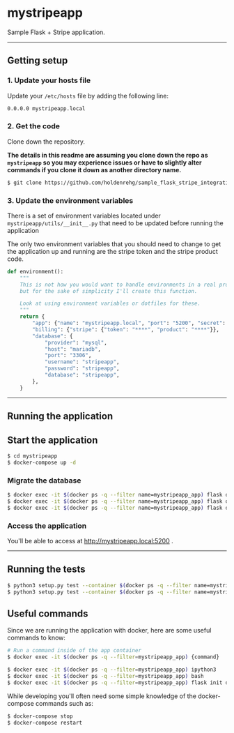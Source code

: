 # mystripeapp

Sample Flask + Stripe application.

---

## Getting setup

### 1. Update your hosts file

Update your `/etc/hosts` file by adding the following line:

```sh
0.0.0.0 mystripeapp.local
```

### 2. Get the code

Clone down the repository.

**The details in this readme are assuming you clone down the repo as `mystripeapp` so you may experience issues or have to slightly alter commands if you clone it down as another directory name.**

```sh
$ git clone https://github.com/holdenrehg/sample_flask_stripe_integration mystripeapp
```

### 3. Update the environment variables

There is a set of environment variables located under `mystripeapp/utils/__init__.py` that need to be updated before running the application

The only two environment variables that you should need to change to get the application up and running are the stripe token and the stripe product code.

```python
def environment():
    """
    This is not how you would want to handle environments in a real project,
    but for the sake of simplicity I'll create this function.

    Look at using environment variables or dotfiles for these.
    """
    return {
        "app": {"name": "mystripeapp.local", "port": "5200", "secret": "my_super_secret_key"},
        "billing": {"stripe": {"token": "****", "product": "****"}},
        "database": {
            "provider": "mysql",
            "host": "mariadb",
            "port": "3306",
            "username": "stripeapp",
            "password": "stripeapp",
            "database": "stripeapp",
        },
    }
```

---

## Running the application

## Start the application

```sh
$ cd mystripeapp
$ docker-compose up -d
```

### Migrate the database

```sh
$ docker exec -it $(docker ps -q --filter name=mystripeapp_app) flask db init
$ docker exec -it $(docker ps -q --filter name=mystripeapp_app) flask db migrate
$ docker exec -it $(docker ps -q --filter name=mystripeapp_app) flask db upgrade
```

### Access the application

You'll be able to access at http://mystripeapp.local:5200 .

---

## Running the tests

```sh
$ python3 setup.py test --container $(docker ps -q --filter name=mystripeapp_app)
$ python3 setup.py test --container $(docker ps -q --filter name=mystripeapp_app) --no-coverage
```

## Useful commands

Since we are running the application with docker, here are some useful commands to know:

```sh
# Run a command inside of the app container
$ docker exec -it $(docker ps -q --filter=mystripeapp_app) {command}

$ docker exec -it $(docker ps -q --filter=mystripeapp_app) ipython3
$ docker exec -it $(docker ps -q --filter=mystripeapp_app) bash
$ docker exec -it $(docker ps -q --filter=mystripeapp_app) flask init db
```

While developing you'll often need some simple knowledge of the docker-compose commands such as:

```sh
$ docker-compose stop
$ docker-compose restart
```
